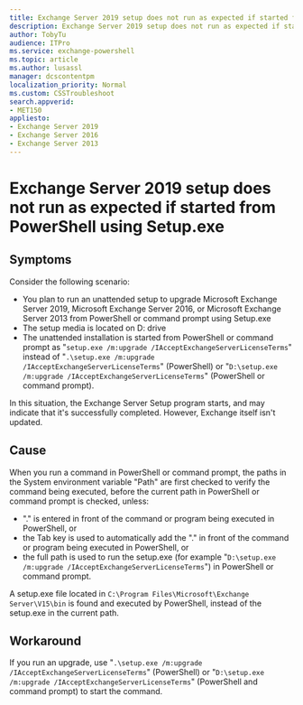 ```yaml
---
title: Exchange Server 2019 setup does not run as expected if started from PowerShell using Setup.exe
description: Exchange Server 2019 setup does not run as expected if started from PowerShell using Setup.exe
author: TobyTu
audience: ITPro
ms.service: exchange-powershell
ms.topic: article
ms.author: lusassl
manager: dcscontentpm
localization_priority: Normal
ms.custom: CSSTroubleshoot
search.appverid: 
- MET150
appliesto:
- Exchange Server 2019
- Exchange Server 2016
- Exchange Server 2013
---
```


# Exchange Server 2019 setup does not run as expected if started from PowerShell using Setup.exe

## Symptoms

Consider the following scenario:

- You plan to run an unattended setup to upgrade Microsoft Exchange Server 2019, Microsoft Exchange Server 2016, or Microsoft Exchange Server 2013 from PowerShell or command prompt using Setup.exe
- The setup media is located on D: drive
- The unattended installation is started from PowerShell or command prompt as "`setup.exe /m:upgrade /IAcceptExchangeServerLicenseTerms`" instead of "`.\setup.exe /m:upgrade /IAcceptExchangeServerLicenseTerms`" (PowerShell) or "`D:\setup.exe /m:upgrade /IAcceptExchangeServerLicenseTerms`" (PowerShell or command prompt).

In this situation, the Exchange Server Setup program starts, and may indicate that it's successfully completed. However, Exchange itself isn't updated.

## Cause

When you run a command in PowerShell or command prompt, the paths in the System environment variable "Path" are first checked to verify the command being executed, before the current path in PowerShell or command prompt is checked, unless:

- ".\" is entered in front of the command or program being executed in PowerShell, or
- the Tab key is used to automatically add the ".\" in front of the command or program being executed in PowerShell, or
- the full path is used to run the setup.exe (for example "`D:\setup.exe /m:upgrade /IAcceptExchangeServerLicenseTerms`") in PowerShell or command prompt.

A setup.exe file located in `C:\Program Files\Microsoft\Exchange Server\V15\bin` is found and executed by PowerShell, instead of the setup.exe in the current path.

## Workaround

If you run an upgrade, use "`.\setup.exe /m:upgrade /IAcceptExchangeServerLicenseTerms`" (PowerShell) or "`D:\setup.exe /m:upgrade /IAcceptExchangeServerLicenseTerms`" (PowerShell and command prompt) to start the command.
